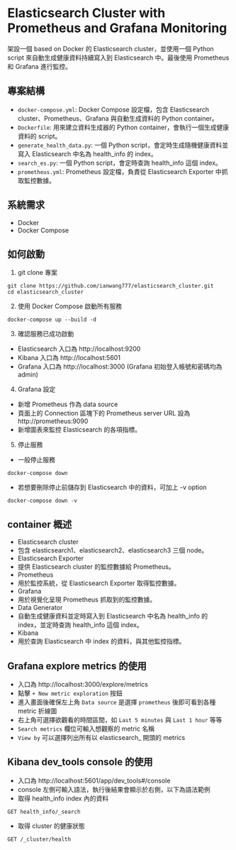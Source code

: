 # Elasticsearch Cluster with Prometheus and Grafana Monitoring

架設一個 based on Docker 的 Elasticsearch cluster，並使用一個 Python script 來自動生成健康資料持續寫入到 Elasticsearch 中。最後使用 Prometheus 和 Grafana 進行監控。

## 專案結構

- `docker-compose.yml`: Docker Compose 設定檔，包含 Elasticsearch cluster、Prometheus、Grafana 與自動生成資料的 Python container。
- `Dockerfile`: 用來建立資料生成器的 Python container，會執行一個生成健康資料的 script。
- `generate_health_data.py`: 一個 Python script，會定時生成隨機健康資料並寫入 Elasticsearch 中名為 health_info 的 index。
- `search_es.py`: 一個 Python script，會定時查詢 health_info 這個 index。
- `prometheus.yml`: Prometheus 設定檔，負責從 Elasticsearch Exporter 中抓取監控數據。

## 系統需求

- Docker
- Docker Compose

## 如何啟動

1. git clone 專案
```
git clone https://github.com/ianwang777/elasticsearch_cluster.git
cd elasticsearch_cluster
```

2. 使用 Docker Compose 啟動所有服務
```
docker-compose up --build -d
```

3. 確認服務已成功啟動
- Elasticsearch 入口為 http://localhost:9200
- Kibana 入口為 http://localhost:5601
- Grafana 入口為 http://localhost:3000 (Grafana 初始登入帳號和密碼均為 admin)

4. Grafana 設定
- 新增 Prometheus 作為 data source
- 頁面上的 Connection 區塊下的 Prometheus server URL 設為 http://prometheus:9090
- 新增圖表來監控 Elasticsearch 的各項指標。

5. 停止服務
- 一般停止服務
```
docker-compose down
```
- 若想要刪除停止前儲存到 Elasticsearch 中的資料，可加上 -v option
```
docker-compose down -v
```

## container 概述
- Elasticsearch cluster
 - 包含 elasticsearch1、elasticsearch2、elasticsearch3 三個 node。
- Elasticsearch Exporter
 - 提供 Elasticsearch cluster 的監控數據給 Prometheus。
- Prometheus
 - 用於監控系統，從 Elasticsearch Exporter 取得監控數據。
- Grafana
 - 用於視覺化呈現 Prometheus 抓取到的監控數據。
- Data Generator
 - 自動生成健康資料並定時寫入到 Elasticsearch 中名為 health_info 的 index，並定時查詢 health_info 這個 index。
- Kibana
 - 用於查詢 Elasticsearch 中 index 的資料，與其他監控指標。

## Grafana explore metrics 的使用
- 入口為 http://localhost:3000/explore/metrics
- 點擊 `+ New metric exploration` 按鈕
- 進入畫面後確保左上角 `Data source` 是選擇 `prometheus` 後即可看到各種 metric 折線圖
- 右上角可選擇欲觀看的時間區間，如 `Last 5 minutes` 與 `Last 1 hour` 等等
- `Search metrics` 欄位可輸入想觀察的 metric 名稱
- `View by` 可以選擇列出所有以 elasticsearch_ 開頭的 metrics

## Kibana dev_tools console 的使用
- 入口為 http://localhost:5601/app/dev_tools#/console
- console 左側可輸入語法，執行後結果會顯示於右側，以下為語法範例
- 取得 health_info index 內的資料
```
GET health_info/_search
```
- 取得 cluster 的健康狀態
```
GET /_cluster/health
```
